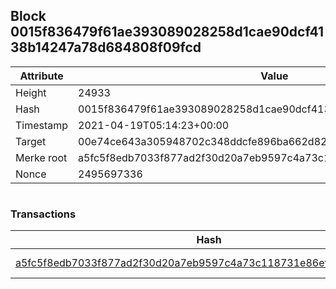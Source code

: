 ## Block 0015f836479f61ae393089028258d1cae90dcf4138b14247a78d684808f09fcd

Attribute | Value
--- | ---
Height | 24933
Hash | 0015f836479f61ae393089028258d1cae90dcf4138b14247a78d684808f09fcd
Timestamp | 2021-04-19T05:14:23+00:00
Target | 00e74ce643a305948702c348ddcfe896ba662d82c1a228faf4ad12250f07334e
Merke root | a5fc5f8edb7033f877ad2f30d20a7eb9597c4a73c118731e86efdd02ce565ad5
Nonce | 2495697336

```

```

### Transactions

Hash | Amount
--- | ---
[a5fc5f8edb7033f877ad2f30d20a7eb9597c4a73c118731e86efdd02ce565ad5](a5fc5f8edb7033f877ad2f30d20a7eb9597c4a73c118731e86efdd02ce565ad5.md) | 10.00000000 SKEPTI 
